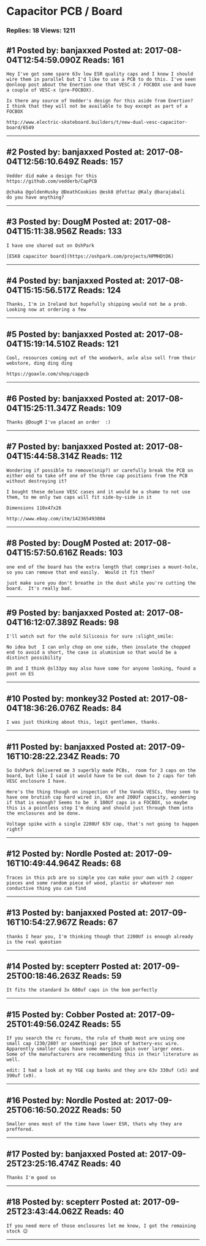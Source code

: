 # Capacitor PCB / Board

### Replies: 18 Views: 1211

## \#1 Posted by: banjaxxed Posted at: 2017-08-04T12:54:59.090Z Reads: 161

```
Hey I've got some spare 63v low ESR quality caps and I know I should wire them in parallel but I'd like to use a PCB to do this. I've seen @onloop post about the Enertion one that VESC-X / FOCBOX use and have a couple of VESC-x (pre-FOCBOX).

Is there any source of Vedder's design for this aside from Enertion?
I think that they will not be available to buy except as part of a FOCBOX 

http://www.electric-skateboard.builders/t/new-dual-vesc-capacitor-board/6549
```

---
## \#2 Posted by: banjaxxed Posted at: 2017-08-04T12:56:10.649Z Reads: 157

```
Vedder did make a design for this
https://github.com/vedderb/CapPCB

@chaka @goldenHusky @DeathCookies @esk8 @fottaz @Kaly @barajabali      do you have anything?
```

---
## \#3 Posted by: DougM Posted at: 2017-08-04T15:11:38.956Z Reads: 133

```
I have one shared out on OshPark

[ESK8 capacitor board](https://oshpark.com/projects/HPMHDtD6)
```

---
## \#4 Posted by: banjaxxed Posted at: 2017-08-04T15:15:56.517Z Reads: 124

```
Thanks, I'm in Ireland but hopefully shipping would not be a prob. Looking now at ordering a few
```

---
## \#5 Posted by: banjaxxed Posted at: 2017-08-04T15:19:14.510Z Reads: 121

```
Cool, resources coming out of the woodwork, axle also sell from their webstore, ding ding ding

https://goaxle.com/shop/cappcb
```

---
## \#6 Posted by: banjaxxed Posted at: 2017-08-04T15:25:11.347Z Reads: 109

```
Thanks @DougM I've placed an order  :)
```

---
## \#7 Posted by: banjaxxed Posted at: 2017-08-04T15:44:58.314Z Reads: 112

```
Wondering if possible to remove(snip?) or carefully break the PCB on either end to take off one of the three cap positions from the PCB without destroying it?

I bought these deluxe VESC cases and it would be a shame to not use them, to me only two caps will fit side-by-side in it

Dimensions 110x47x26

http://www.ebay.com/itm/142365493004
```

---
## \#8 Posted by: DougM Posted at: 2017-08-04T15:57:50.616Z Reads: 103

```
one end of the board has the extra length that comprises a mount-hole, so you can remove that end easily.  Would it fit then?

just make sure you don't breathe in the dust while you're cutting the board.  It's really bad.
```

---
## \#9 Posted by: banjaxxed Posted at: 2017-08-04T16:12:07.389Z Reads: 98

```
I'll watch out for the ould Silicosis for sure :slight_smile:

No idea but  I can only chop on one side, then insulate the chopped end to avoid a short, the case is aluminium so that would be a distinct possibility

Oh and I think @sl33py may also have some for anyone looking, found a post on ES
```

---
## \#10 Posted by: monkey32 Posted at: 2017-08-04T18:36:26.076Z Reads: 84

```
I was just thinking about this, legit gentlemen, thanks.
```

---
## \#11 Posted by: banjaxxed Posted at: 2017-09-16T10:28:22.234Z Reads: 70

```
So OshPark delivered me 3 superbly made PCBs,  room for 3 caps on the board, but like I said it would have to be cut down to 2 caps for teh VESC enclosure I have.

Here's the thing though on inspection of the Vanda VESCs, they seem to have one brutish cap hard wired in, 63v and 200Uf capacity, wondering if that is enough? Seems to be  X 100Uf caps in a FOCBOX, so maybe this is a pointless step I'm doing and should just through them into the enclosures and be done.

Voltage spike with a single 2200Uf 63V cap, that's not going to happen right?
```

---
## \#12 Posted by: Nordle Posted at: 2017-09-16T10:49:44.964Z Reads: 68

```
Traces in this pcb are so simple you can make your own with 2 copper pieces and some random piece of wood, plastic or whatever non conductive thing you can find
```

---
## \#13 Posted by: banjaxxed Posted at: 2017-09-16T10:54:27.967Z Reads: 67

```
thanks I hear you, I'm thinking though that 2200Uf is enough already is the real question
```

---
## \#14 Posted by: scepterr Posted at: 2017-09-25T00:18:46.263Z Reads: 59

```
It fits the standard 3x 680uf caps in the bom perfectly
```

---
## \#15 Posted by: Cobber Posted at: 2017-09-25T01:49:56.024Z Reads: 55

```
If you search the rc forums, the rule of thumb most are using one small cap (230/280? or something) per 10cm of battery-esc wire. Apparently smaller caps have some marginal gain over larger ones.
Some of the manufacturers are recommending this in their literature as well.

edit: I had a look at my YGE cap banks and they are 63v 330uf (x5) and 390uf (x9).
```

---
## \#16 Posted by: Nordle Posted at: 2017-09-25T06:16:50.202Z Reads: 50

```
Smaller ones most of the time have lower ESR, thats why they are preffered.
```

---
## \#17 Posted by: banjaxxed Posted at: 2017-09-25T23:25:16.474Z Reads: 40

```
Thanks I'm good so
```

---
## \#18 Posted by: scepterr Posted at: 2017-09-25T23:43:44.062Z Reads: 40

```
If you need more of those enclosures let me know, I got the remaining stock 😉
```

---
